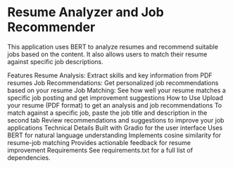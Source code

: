 # Resume Analyzer and Job Recommender
This application uses BERT to analyze resumes and recommend suitable jobs based on the content. It also allows users to match their resume against specific job descriptions.

Features
Resume Analysis: Extract skills and key information from PDF resumes
Job Recommendations: Get personalized job recommendations based on your resume
Job Matching: See how well your resume matches a specific job posting and get improvement suggestions
How to Use
Upload your resume (PDF format) to get an analysis and job recommendations
To match against a specific job, paste the job title and description in the second tab
Review recommendations and suggestions to improve your job applications
Technical Details
Built with Gradio for the user interface
Uses BERT for natural language understanding
Implements cosine similarity for resume-job matching
Provides actionable feedback for resume improvement
Requirements
See requirements.txt for a full list of dependencies.

